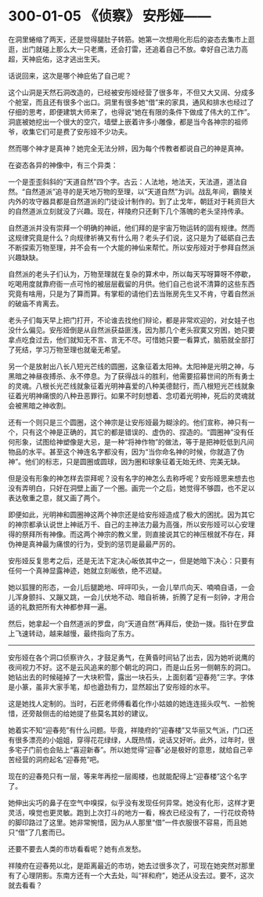 # 300-01-05 《侦察》 安彤娅——

在洞里蜷缩了两天，还是觉得腿肚子转筋。她第一次想用化形后的姿态去集市上逛逛，出门就碰上那么大一只老鹰，还会打雷，还追着自己不放。幸好自己法力高超，天神庇佑，这才逃出生天。

话说回来，这次是哪个神庇佑了自己呢？

这个山洞是天然石洞改造的，已经被安彤娅经营了很多年，不但又大又阔、分成多个舱室，而且还有很多个出口。洞里有很多她“借”来的家具，通风和排水也经过了仔细的思考，即便建筑大师来了，也得说“她在有限的条件下做成了伟大的工作”。洞底被她挖出一个很大的空穴，墙壁上嵌着许多小雕像，都是当今各神宗的祖师爷，收集它们可是费了安彤娅不少功夫。

然而哪个神才是真神？她完全无法分辨，因为每个传教者都说自己的神是真神。

在姿态各异的神像中，有三个异类：

一个是歪歪斜斜的“天道自然”四个字。古云：人法地，地法天，天法道，道法自然。“自然道派”追寻的是天地万物的至理，以“天道自然”为训。战乱年间，霸陵关内外的攻守器具都是自然道派的门徒设计制作的。到了止戈年，朝廷对于耗资巨大的自然道派立刻就没了兴趣。现在，祥陵府只还剩下几个落魄的老头坚持传承。

自然道派并没有崇拜一个明确的神祇，他们拜的是宇宙万物运转的固有规律。然而这规律究竟是什么？向规律祈祷又有什么用？老头子们说，这只是为了砥砺自己去不断探索万物至理，并不会有一个大能的神仙来帮忙。所以安彤娅对于参拜自然派兴趣缺缺。

自然派的老头子们认为，万物至理就在复杂的算术中，所以每天写呀算呀不停歇，吃喝用度就靠府衙一点可怜的被层层截留的月供。他们自己也说不清算的这些东西究竟有啥用，只是为了算而算。有掌柜的请他们去当账房先生又不肯，守着自然派的破庙不肯离去。

老头子们每天早上把门打开，不论谁去找他们辩论，都是非常欢迎的，对女娃子也没什么偏见。安彤娅倒是从自然派获益匪浅，因为那几个老头寂寞又穷困，她只要拿点吃食过去，他们就知无不言、言无不尽。可惜她只要一看算式，脑筋就全部打了死结，学习万物至理也就毫无希望。

另一个是放射出八长八短光芒线的圆圈，这象征着太阳神。太阳神是光明之神，与黑暗之神昼夜搏杀、永不停息。为了获得战斗的胜利，他需要招募世间的所有勇士的灵魂。八根长光芒线就象征着光明神喜爱的八种美德懿行，而八根短光芒线就象征着光明神痛恨的八种丑恶罪行。如果不时刻想着、念叨着光明神，死后的灵魂就会被黑暗之神收割。

还有一个则只是三个圆圈，这个神宗是让安彤娅最为糊涂的。他们宣称，神只有一个，只有这个神是正确的，其它的都是错误的、虚伪的、捏造的。“圆圈神”没有任何形象，试图给神塑像是大忌，是一种“将神作物”的做法，等于是把神贬低到凡间物品的水平。甚至这个神连名字都没有，因为“当你命名神的时候，你就造了伪神”。他们的标志，只是圆圈或圆球，因为圈和球象征着无始无终、完美无缺。

但是没有形象的神怎样去崇拜呢？没有名字的神怎么去称呼呢？安彤娅思来想去也没有弄明白，只好在洞壁上画了一个圈。画完一个之后，她觉得不够圆，也不足以表达敬重之意，就又画了两个。

即便如此，光明神和圆圈神这两个神宗还是给安彤娅造成了极大的困扰。因为其它的神宗都承认说世上神祇万千、自己的主神法力最为高强，所以安彤娅可以心安理得的祭拜所有神像。而这两个神宗的教义里，则直接说其它的神压根就不存在，拜伪神是真神最为痛恨的行为，受到的惩罚是最最严厉的。

安彤娅反复思考之后，还是无法下定决心皈依其中之一，但是她暗下决心：只要有任何一个真神显露神迹，她就立刻皈依，绝不迟疑。

她以狐狸的形态，一会儿后腿跪地、呯呯叩头，一会儿举爪向天、喃喃自语，一会儿浑身颤抖、又蹦又跳，一会儿伏地不动、暗自祈祷，折腾了足有一刻钟，才用合适的礼数把所有大神都参拜一遍。

然后，她拿起一个自然道派的罗盘，向“天道自然”再拜后，使劲一拨。指针在罗盘上飞速转动，越来越慢，最终指向了东方。

***

安彤娅在各个洞口侦察许久，才鼓足勇气，在黄昏时间钻了出去，因为她听说鹰的夜间视力不好。这不是云风追来的那个朝北的洞口，而是山丘另一侧朝东的洞口。她钻出去的时候碰掉了一大块积雪，露出一块石头，上面刻着“迎春苑”三字。字体是小篆，虽非大家手笔，却也遒劲有力，显然超出了安彤娅的水平。

这是她找人定制的。当时，石匠老师傅看着化作小姑娘的她连连摇头叹气、一脸惋惜，还旁敲侧击的给她提了些莫名其妙的建议。

她着实不知“迎春苑”有什么问题。毕竟，祥陵府的“迎春楼”又华丽又气派，门口还有很多漂亮的小姐姐，穿得花花绿绿，人既热情，说话又好听。此外，过年时，很多宅子门前也会贴上“喜迎新春”。所以她觉得“迎春”必是极好的意思，就给自己辛苦经营的洞府起名“迎春苑”吧。

现在的迎春苑只有一层，等来年再挖一层阁楼，也就能配得上“迎春楼”这个名字了。

她伸出尖巧的鼻子在空气中嗅探，似乎没有发现任何异常。她没有化形，这样才更灵活，嗅觉也更灵敏。跑到上次打斗的地方一看，棉衣已经没有了，一行花纹奇特的脚印路过了这里。她非常惋惜，因为从人那里“借”一件衣服很不容易，而且她只“借”了几套而已。

还要不要去人类的市坊看看呢？她有点发愁。

祥陵府在迎春苑以北，是距离最近的市坊，她去过很多次了，可现在她突然对那里有了心理阴影。东南方还有一个大去处，叫“祥和府”，她还从没去过。要不，这次就去看看？